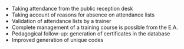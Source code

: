 - Taking attendance from the public reception desk
- Taking account of reasons for absence on attendance lists
- Validation of attendance lists by a trainer
- Complete management of a training course is possible from the E.A.
- Pedagogical follow-up: generation of certificates in the database
- Improved generation of unique codes
